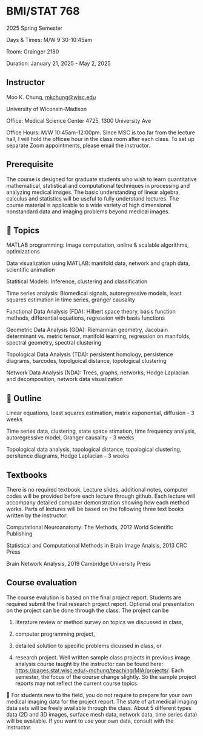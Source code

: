 # BMI/STAT 768

2025 Spring Semester

Days & Times: M/W 9:30-10:45am 

Room: Grainger 2180

Duration: January 21, 2025 - May 2, 2025



## Instructor
Moo K. Chung, mkchung@wisc.edu

University of Wiconsin-Madison

Office: Medical Science Center 4725, 1300 University Ave

Office Hours: M/W 10:45am-12:00pm. Since MSC is too far from the lecture hall, I will hold the officee hour in the class room after each class. 
To set up separate Zoom appointments, please email the instructor. 


## Prerequisite
The course is designed for graduate students who wish to learn quantitative mathematical, statistical and computational techniques in processing and analyzing medical images. The basic understanding of linear algebra, calculus and statistics will be useful to fully understand lectures. The course material is applicable to a wide variety of high dimensional nonstandard data and imaging problems beyond medical images. 



## 🔴 Topics

MATLAB programming: Image computation, online & scalable algorithms, optimizations

Data visualization using MATLAB: manifold data, network and graph data, scientific animation

Statitical Models: Inference, clustering and classification

Time series analysis: Biomedical signals, autoregressive models, least squares estimation in time series, granger causality

Functional Data Analysis (FDA): Hilbert space theory, basis function methods, differential equations, regression with basis functions

Geometric Data Analysis (GDA): Riemannian geometry, Jacobain determinant vs. metric tensor, manifold learning, 
regression on manifolds, spectral geometry, spectral clustering

Topological Data Analysis (TDA): persistent homology, persistence diagrams, barcodes, topolgoical distance, topological clustering

Network Data Analysis (NDA): Trees, graphs, networks, Hodge Laplacian and decomposition, network data visualization


## 🔴 Outline

Linear equations, least squares estimation, matrix exponential, diffusion - 3 weeks

Time series data, clustering, state space stimation, time frequency analysis, autoregressive model, Granger causality - 3 weeks

Topological data analysis, topological distance, topological clustering, persitence diagrams, Hodge Laplacian - 3 weeks


## Textbooks

There is no required textbook. Lecture slides, additional notes, computer codes will be provided before each lecture through github. Each lecture will accompany detailed computer demonstration showing how each method works. Parts of lectures will be based on the following three text books written by the instructor:

Computational Neuroanatomy: The Methods, 2012 World Scientific Publishing

Statistical and Computational Methods in Brain Image Analsis, 2013 CRC Press

Brain Network Analysis, 2019 Cambridge University Press


## Course evaluation 

The course evalution is based on the final project report. Students are required submit the final research project report.
Optional oral presentation on the project can be done through the class. The project can be 

1) literature review or method survey on topics we discussed in class,

2) computer programming project,
  
3) detailed solution to specific problems dicussed in class, or

4) research project. Well written sample class projects in previous image analysis course taught by the instructor can be found here: https://pages.stat.wisc.edu/~mchung/teaching/MIA/projects/. Each semester, the focus of the course change slightly. So the sample project reports may not reflect the current course topics. 

🔴 For students new to the field, you do not require to prepare for your own medical imaging data for the project report. The state of art medical imaging data sets will be freely available through the class. About 5 different types data (2D and 3D images, surface mesh data, network data, time series data) will be available. If you want to use your own data, consult with the instructor. 




